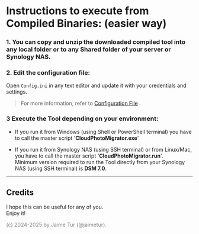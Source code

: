 # Instructions to execute from Compiled Binaries: \(easier way)

### 1. You can copy and unzip the downloaded compiled tool into any local folder or to any Shared folder of your server or Synology NAS.

### 2. Edit the configuration file:

Open `Config.ini` in any text editor and update it with your credentials and settings.

> For more information, refer to [Configuration File](/help/0-configuration-file.md) .

### 3 Execute the Tool depending on your environment:
  - If you run it from Windows (using Shell or PowerShell terminal) you have to call the master script '**CloudPhotoMigrator.exe**'  

  - If you run it from Synology NAS (using SSH terminal) or from Linux/Mac, you have to call the master script '**CloudPhotoMigrator.run**'.  
    Minimum version required to run the Tool directly from your Synology NAS (using SSH terminal) is **DSM 7.0**.

---
## Credits
I hope this can be useful for any of you.  
Enjoy it!

<span style="color:grey">(c) 2024-2025 by Jaime Tur (@jaimetur).</span> 